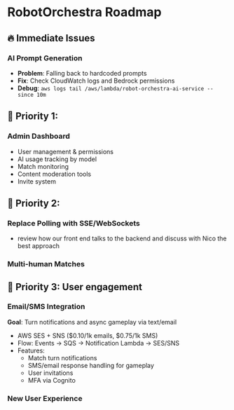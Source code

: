 # RobotOrchestra Roadmap

## 🔥 Immediate Issues

### AI Prompt Generation

- **Problem**: Falling back to hardcoded prompts
- **Fix**: Check CloudWatch logs and Bedrock permissions
- **Debug**: `aws logs tail /aws/lambda/robot-orchestra-ai-service --since 10m`

## 🎯 Priority 1:

### Admin Dashboard

- User management & permissions
- AI usage tracking by model
- Match monitoring
- Content moderation tools
- Invite system

## 🎯 Priority 2:

### Replace Polling with SSE/WebSockets

- review how our front end talks to the backend and discuss with Nico the best approach

### Multi-human Matches

## 🎯 Priority 3: User engagement

### Email/SMS Integration

**Goal**: Turn notifications and async gameplay via text/email

- AWS SES + SNS ($0.10/1k emails, $0.75/1k SMS)
- Flow: Events → SQS → Notification Lambda → SES/SNS
- Features:
  - Match turn notifications
  - SMS/email response handling for gameplay
  - User invitations
  - MFA via Cognito

### New User Experience
